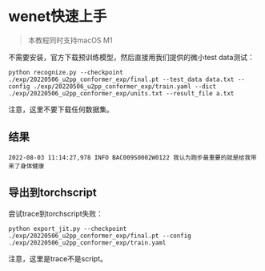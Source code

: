 # wenet快速上手

> 本教程同时支持macOS M1

不需要安装，官方下载预训练模型，然后直接用我们提供的微小test data测试：

```
python recognize.py --checkpoint ./exp/20220506_u2pp_conformer_exp/final.pt --test_data data.txt --config ./exp/20220506_u2pp_conformer_exp/train.yaml --dict ./exp/20220506_u2pp_conformer_exp/units.txt --result_file a.txt
```

注意，这里不要下载任何数据集。


## 结果

```
2022-08-03 11:14:27,978 INFO BAC009S0002W0122 我认为跑步最重要的就是给我带来了身体健康
```

## 导出到torchscript

尝试trace到torchscript失败：

```
python export_jit.py --checkpoint ./exp/20220506_u2pp_conformer_exp/final.pt --config ./exp/20220506_u2pp_conformer_exp/train.yaml
```

注意，这里是trace不是script。

